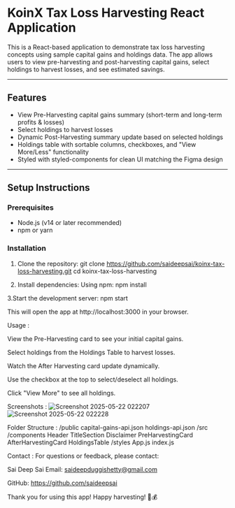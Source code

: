 # KoinX Tax Loss Harvesting React Application

This is a React-based application to demonstrate tax loss harvesting concepts using sample capital gains and holdings data. The app allows users to view pre-harvesting and post-harvesting capital gains, select holdings to harvest losses, and see estimated savings.

---

## Features

- View Pre-Harvesting capital gains summary (short-term and long-term profits & losses)
- Select holdings to harvest losses
- Dynamic Post-Harvesting summary update based on selected holdings
- Holdings table with sortable columns, checkboxes, and "View More/Less" functionality
- Styled with styled-components for clean UI matching the Figma design

---

## Setup Instructions

### Prerequisites

- Node.js (v14 or later recommended)
- npm or yarn

### Installation

1. Clone the repository:
git clone https://github.com/saideepsai/koinx-tax-loss-harvesting.git
cd koinx-tax-loss-harvesting

2. Install dependencies:
Using npm:
npm install

3.Start the development server:
npm start

This will open the app at http://localhost:3000 in your browser.


Usage :

View the Pre-Harvesting card to see your initial capital gains.

Select holdings from the Holdings Table to harvest losses.

Watch the After Harvesting card update dynamically.

Use the checkbox at the top to select/deselect all holdings.

Click "View More" to see all holdings.


Screenshots :
![Screenshot 2025-05-22 022207](https://github.com/user-attachments/assets/f4274e03-8e58-474e-9c50-8d4807fca414)
![Screenshot 2025-05-22 022228](https://github.com/user-attachments/assets/12359901-8cc2-4aad-bed8-26aabf045668)

Folder Structure :
/public
  capital-gains-api.json
  holdings-api.json
/src
  /components
    Header
    TitleSection
    Disclaimer
    PreHarvestingCard
    AfterHarvestingCard
    HoldingsTable
  /styles
  App.js
  index.js

Contact : 
For questions or feedback, please contact:

Sai Deep Sai
Email: saideepduggishetty@gmail.com

GitHub: https://github.com/saideepsai

Thank you for using this app!
Happy harvesting! 🌿💰



